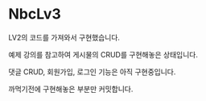 # NbcLv3

LV2의 코드를 가져와서 구현했습니다.

예제 강의를 참고하여 게시물의 CRUD를 구현해놓은 상태입니다.

댓글 CRUD, 회원가입, 로그인 기능은 아직 구현중입니다.

까먹기전에 구현해놓은 부분만 커밋합니다.
